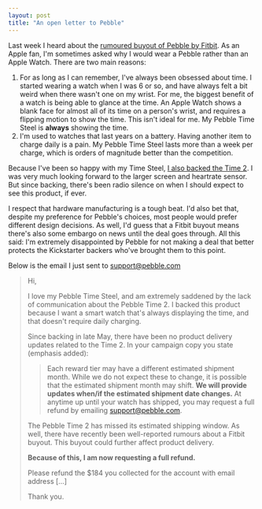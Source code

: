 ```yaml
---
layout: post
title: "An open letter to Pebble"
---
```


Last week I heard about the [rumoured buyout of Pebble by Fitbit](https://techcrunch.com/2016/11/30/fitbit-pebble/). As an Apple fan, I'm sometimes asked why I would wear a Pebble rather than an Apple Watch. There are two main reasons:

1. For as long as I can remember, I've always been obsessed about time. I started wearing a watch when I was 6 or so, and have always felt a bit weird when there wasn't one on my wrist. For me, the biggest benefit of a watch is being able to glance at the time. An Apple Watch shows a blank face for almost all of its time on a person's wrist, and requires a flipping motion to show the time. This isn't ideal for me. My Pebble Time Steel is **always** showing the time.
2. I'm used to watches that last years on a battery. Having another item to charge daily is a pain. My Pebble Time Steel lasts more than a week per charge, which is orders of magnitude better than the competition.

Because I've been so happy with my Time Steel, [I also backed the Time 2](https://www.kickstarter.com/projects/597507018/pebble-2-time-2-and-core-an-entirely-new-3g-ultra).  I was very much looking forward to the larger screen and heartrate sensor. But since backing, there's been radio silence on when I should expect to see this product, if ever.

I respect that hardware manufacturing is a tough beat. I'd also bet that, despite my preference for Pebble's choices, most people would prefer different design decisions. As well, I'd guess that a Fitbit buyout means there's also some embargo on news until the deal goes through. All this said: I'm extremely disappointed by Pebble for not making a deal that better protects the Kickstarter backers who've brought them to this point.

Below is the email I just sent to [support@pebble.com](mailto:support@pebble.com)

> Hi,
>
> I love my Pebble Time Steel, and am extremely saddened by the lack of communication about the Pebble Time 2. I backed this product because I want a smart watch that's always displaying the time, and that doesn't require daily charging.
>
> Since backing in late May, there have been no product delivery updates related to the Time 2. In your campaign copy you state (emphasis added):
>
> > Each reward tier may have a different estimated shipment month. While we do not expect these to change, it is possible that the estimated shipment month may shift. **We will provide updates when/if the estimated shipment date changes.** At anytime up until your watch has shipped, you may request a full refund by emailing support@pebble.com.
>
> The Pebble Time 2 has missed its estimated shipping window. As well, there have recently been well-reported rumours about a Fitbit buyout. This buyout could further affect product delivery.
>
> **Because of this, I am now requesting a full refund.**
>
> Please refund the $184 you collected for the account with email address […]
>
> Thank you.